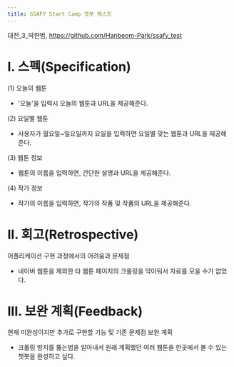 ```yaml
---
title: SSAFY Start Camp 챗봇 퀘스트
---
```

대전_3_박한범, https://github.com/Hanbeom-Park/ssafy_test
# I. 스펙(Specification)


(1) 오늘의 웹툰
- '오늘'을 입력시 오늘의 웹툰과 URL을 제공해준다. 

(2) 요일별 웹툰
- 사용자가 월요일~일요일까지 요일을 입력하면 요일별 맞는 웹툰과 URL을 제공해준다.

(3) 웹툰 정보
- 웹툰의 이름을 입력하면, 간단한 설명과 URL을 제공해준다.

(4) 작가 정보
- 작가의 이름을 입력하면, 작가의 작품 및 작품의 URL을 제공해준다.

# II. 회고(Retrospective)


어플리케이션 구현 과정에서의 어려움과 문제점
- 네이버 웹툰을 제외한 타 웹툰 페이지의 크롤링을 막아둬서 자료를 모을 수가 없었다.

# III. 보완 계획(Feedback)


현재 미완성이지만 추가로 구현할 기능 및 기존 문제점 보완 계획
- 크롤링 방지를 뚫는법을 알아내서 원래 계획했던 여러 웹툰을 한곳에서 볼 수 있는 챗봇을 완성하고 싶다.
